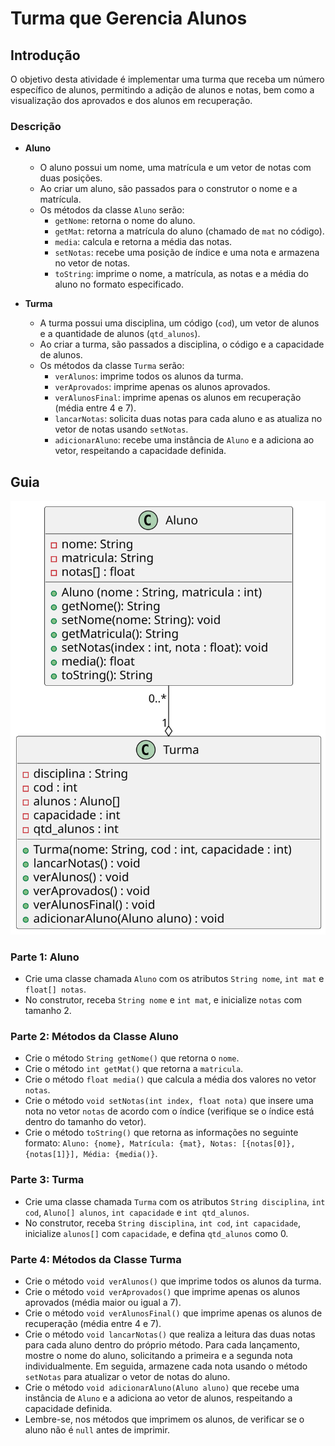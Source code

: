 # Turma que Gerencia Alunos

## Introdução

O objetivo desta atividade é implementar uma turma que receba um número específico de alunos, permitindo a adição de alunos e notas, bem como a visualização dos aprovados e dos alunos em recuperação.

### Descrição

- **Aluno**
  - O aluno possui um nome, uma matrícula e um vetor de notas com duas posições.
  - Ao criar um aluno, são passados para o construtor o nome e a matrícula.
  - Os métodos da classe `Aluno` serão:
    - `getNome`: retorna o nome do aluno.
    - `getMat`: retorna a matrícula do aluno (chamado de `mat` no código).
    - `media`: calcula e retorna a média das notas.
    - `setNotas`: recebe uma posição de índice e uma nota e armazena no vetor de notas.
    - `toString`: imprime o nome, a matrícula, as notas e a média do aluno no formato especificado.
  
- **Turma**
  - A turma possui uma disciplina, um código (`cod`), um vetor de alunos e a quantidade de alunos (`qtd_alunos`).
  - Ao criar a turma, são passados a disciplina, o código e a capacidade de alunos.
  - Os métodos da classe `Turma` serão:
    - `verAlunos`: imprime todos os alunos da turma.
    - `verAprovados`: imprime apenas os alunos aprovados.
    - `verAlunosFinal`: imprime apenas os alunos em recuperação (média entre 4 e 7).
    - `lancarNotas`: solicita duas notas para cada aluno e as atualiza no vetor de notas usando `setNotas`.
    - `adicionarAluno`: recebe uma instância de `Aluno` e a adiciona ao vetor, respeitando a capacidade definida.

## Guia

![_](diagrama.svg)

### Parte 1: Aluno

- Crie uma classe chamada `Aluno` com os atributos `String nome`, `int mat` e `float[] notas`.
- No construtor, receba `String nome` e `int mat`, e inicialize `notas` com tamanho 2.

### Parte 2: Métodos da Classe Aluno

- Crie o método `String getNome()` que retorna o `nome`.
- Crie o método `int getMat()` que retorna a `matricula`.
- Crie o método `float media()` que calcula a média dos valores no vetor `notas`.
- Crie o método `void setNotas(int index, float nota)` que insere uma nota no vetor `notas` de acordo com o índice (verifique se o índice está dentro do tamanho do vetor).
- Crie o método `toString()` que retorna as informações no seguinte formato: `Aluno: {nome}, Matrícula: {mat}, Notas: [{notas[0]}, {notas[1]}], Média: {media()}`.

### Parte 3: Turma

- Crie uma classe chamada `Turma` com os atributos `String disciplina`, `int cod`, `Aluno[] alunos`, `int capacidade` e `int qtd_alunos`.
- No construtor, receba `String disciplina`, `int cod`, `int capacidade`, inicialize `alunos[]` com `capacidade`, e defina `qtd_alunos` como 0.

### Parte 4: Métodos da Classe Turma

- Crie o método `void verAlunos()` que imprime todos os alunos da turma.
- Crie o método `void verAprovados()` que imprime apenas os alunos aprovados (média maior ou igual a 7).
- Crie o método `void verAlunosFinal()` que imprime apenas os alunos de recuperação (média entre 4 e 7).
- Crie o método `void lancarNotas()` que realiza a leitura das duas notas para cada aluno dentro do próprio método. Para cada lançamento, mostre o nome do aluno, solicitando a primeira e a segunda nota individualmente. Em seguida, armazene cada nota usando o método `setNotas` para atualizar o vetor de notas do aluno.
- Crie o método `void adicionarAluno(Aluno aluno)` que recebe uma instância de `Aluno` e a adiciona ao vetor de alunos, respeitando a capacidade definida.
- Lembre-se, nos métodos que imprimem os alunos, de verificar se o aluno não é `null` antes de imprimir.
